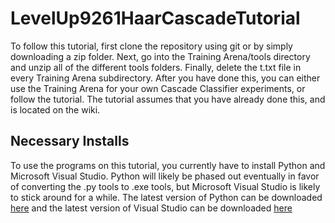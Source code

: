 # LevelUp9261HaarCascadeTutorial
To follow this tutorial, first clone the repository using git or by simply downloading a zip folder. Next, go into the Training Arena/tools directory and unzip all of the different tools folders. Finally, delete the t.txt file in every Training Arena subdirectory. After you have done this, you can either use the Training Arena for your own Cascade Classifier experiments, or follow the tutorial. The tutorial assumes that you have already done this, and is located on the wiki.

## Necessary Installs
To use the programs on this tutorial, you currently have to install Python and Microsoft Visual Studio. Python will likely be phased out eventually in favor of converting the .py tools to .exe tools, but Microsoft Visual Studio is likely to stick around for a while.
The latest version of Python can be downloaded [here](https://www.python.org/downloads/) and the latest version of Visual Studio can be downloaded [here](https://www.visualstudio.com/downloads/)
